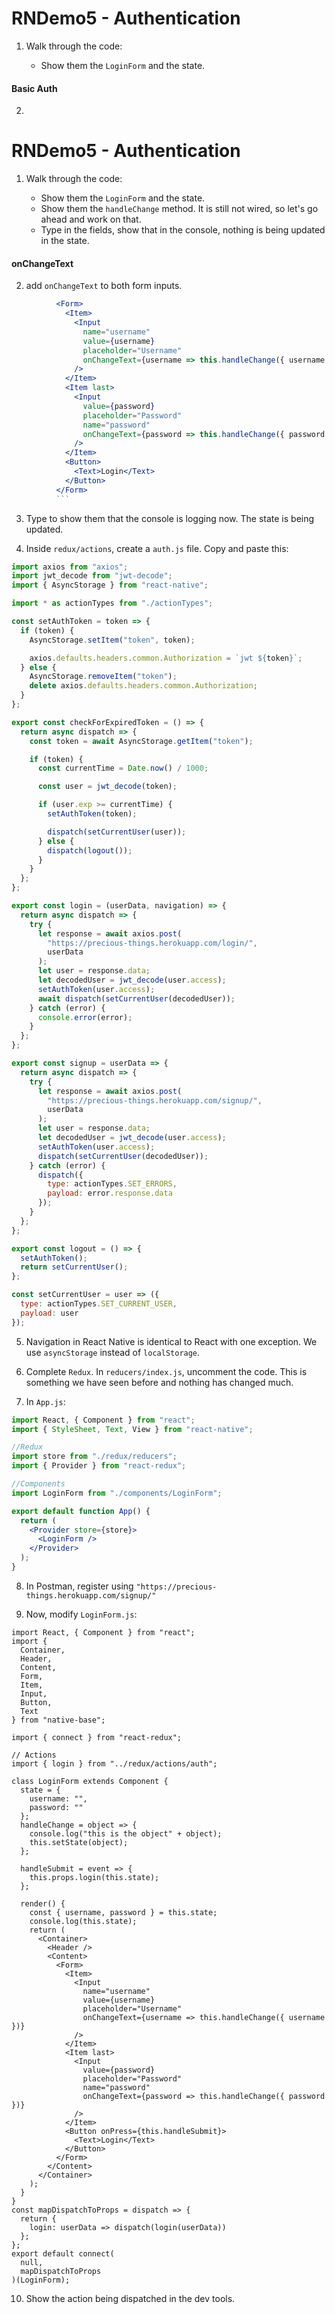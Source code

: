 # RNDemo5 - Authentication

1. Walk through the code:

   - Show them the `LoginForm` and the state.

#### Basic Auth

2.

# RNDemo5 - Authentication

1. Walk through the code:

   - Show them the `LoginForm` and the state.
   - Show them the `handleChange` method. It is still not wired, so let's go ahead and work on that.
   - Type in the fields, show that in the console, nothing is being updated in the state.

#### onChangeText

2. add `onChangeText` to both form inputs.

````jsx
          <Form>
            <Item>
              <Input
                name="username"
                value={username}
                placeholder="Username"
                onChangeText={username => this.handleChange({ username })}
              />
            </Item>
            <Item last>
              <Input
                value={password}
                placeholder="Password"
                name="password"
                onChangeText={password => this.handleChange({ password })}
              />
            </Item>
            <Button>
              <Text>Login</Text>
            </Button>
          </Form>
          ```
````

3. Type to show them that the console is logging now. The state is being updated.

4. Inside `redux/actions`, create a `auth.js` file. Copy and paste this:

```javascript
import axios from "axios";
import jwt_decode from "jwt-decode";
import { AsyncStorage } from "react-native";

import * as actionTypes from "./actionTypes";

const setAuthToken = token => {
  if (token) {
    AsyncStorage.setItem("token", token);

    axios.defaults.headers.common.Authorization = `jwt ${token}`;
  } else {
    AsyncStorage.removeItem("token");
    delete axios.defaults.headers.common.Authorization;
  }
};

export const checkForExpiredToken = () => {
  return async dispatch => {
    const token = await AsyncStorage.getItem("token");

    if (token) {
      const currentTime = Date.now() / 1000;

      const user = jwt_decode(token);

      if (user.exp >= currentTime) {
        setAuthToken(token);

        dispatch(setCurrentUser(user));
      } else {
        dispatch(logout());
      }
    }
  };
};

export const login = (userData, navigation) => {
  return async dispatch => {
    try {
      let response = await axios.post(
        "https://precious-things.herokuapp.com/login/",
        userData
      );
      let user = response.data;
      let decodedUser = jwt_decode(user.access);
      setAuthToken(user.access);
      await dispatch(setCurrentUser(decodedUser));
    } catch (error) {
      console.error(error);
    }
  };
};

export const signup = userData => {
  return async dispatch => {
    try {
      let response = await axios.post(
        "https://precious-things.herokuapp.com/signup/",
        userData
      );
      let user = response.data;
      let decodedUser = jwt_decode(user.access);
      setAuthToken(user.access);
      dispatch(setCurrentUser(decodedUser));
    } catch (error) {
      dispatch({
        type: actionTypes.SET_ERRORS,
        payload: error.response.data
      });
    }
  };
};

export const logout = () => {
  setAuthToken();
  return setCurrentUser();
};

const setCurrentUser = user => ({
  type: actionTypes.SET_CURRENT_USER,
  payload: user
});
```

5. Navigation in React Native is identical to React with one exception. We use `asyncStorage` instead of `localStorage`.

6. Complete `Redux`. In `reducers/index.js`, uncomment the code. This is something we have seen before and nothing has changed much.

7. In `App.js`:

```jsx
import React, { Component } from "react";
import { StyleSheet, Text, View } from "react-native";

//Redux
import store from "./redux/reducers";
import { Provider } from "react-redux";

//Components
import LoginForm from "./components/LoginForm";

export default function App() {
  return (
    <Provider store={store}>
      <LoginForm />
    </Provider>
  );
}
```

8. In Postman, register using `"https://precious-things.herokuapp.com/signup/"`

9. Now, modify `LoginForm.js`:

```JSX
import React, { Component } from "react";
import {
  Container,
  Header,
  Content,
  Form,
  Item,
  Input,
  Button,
  Text
} from "native-base";

import { connect } from "react-redux";

// Actions
import { login } from "../redux/actions/auth";

class LoginForm extends Component {
  state = {
    username: "",
    password: ""
  };
  handleChange = object => {
    console.log("this is the object" + object);
    this.setState(object);
  };

  handleSubmit = event => {
    this.props.login(this.state);
  };

  render() {
    const { username, password } = this.state;
    console.log(this.state);
    return (
      <Container>
        <Header />
        <Content>
          <Form>
            <Item>
              <Input
                name="username"
                value={username}
                placeholder="Username"
                onChangeText={username => this.handleChange({ username })}
              />
            </Item>
            <Item last>
              <Input
                value={password}
                placeholder="Password"
                name="password"
                onChangeText={password => this.handleChange({ password })}
              />
            </Item>
            <Button onPress={this.handleSubmit}>
              <Text>Login</Text>
            </Button>
          </Form>
        </Content>
      </Container>
    );
  }
}
const mapDispatchToProps = dispatch => {
  return {
    login: userData => dispatch(login(userData))
  };
};
export default connect(
  null,
  mapDispatchToProps
)(LoginForm);
```

10. Show the action being dispatched in the dev tools.
